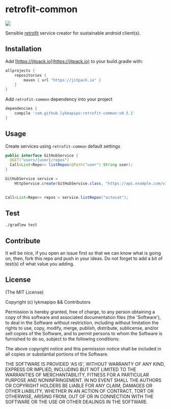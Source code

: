 retrofit-common
=======================

[![](https://jitpack.io/v/lykmapipo/retrofit-common.svg)](https://jitpack.io/#lykmapipo/retrofit-common)

Sensible [retrofit](https://github.com/square/retrofit) service creator for sustainable android client(s).

## Installation
Add [https://jitpack.io](https://jitpack.io) to your build.gradle with:
```gradle
allprojects {
    repositories {
        maven { url "https://jitpack.io" }
    }
}
```
Add `retrofit-common` dependency into your project

```gradle
dependencies {
    compile 'com.github.lykmapipo:retrofit-common:v0.5.1'
}
```

## Usage

Create services using `retrofit-common` default settings

```java
public interface GitHubService {
  @GET("users/{user}/repos")
  Call<List<Repo>> listRepos(@Path("user") String user);
}

GitHubService service = 
    HttpService.create(GitHubService.class, "https://api.example.com/v1/", "i3Vixpfr51EVHWHP");
                                                                                                          

Call<List<Repo>> repos = service.listRepos("octocat");
```


## Test
```sh
./gradlew test
```

## Contribute
It will be nice, if you open an issue first so that we can know what is going on, then, fork this repo and push in your ideas.
Do not forget to add a bit of test(s) of what value you adding.

## License

(The MIT License)

Copyright (c) lykmapipo && Contributors

Permission is hereby granted, free of charge, to any person obtaining
a copy of this software and associated documentation files (the
'Software'), to deal in the Software without restriction, including
without limitation the rights to use, copy, modify, merge, publish,
distribute, sublicense, and/or sell copies of the Software, and to
permit persons to whom the Software is furnished to do so, subject to
the following conditions:

The above copyright notice and this permission notice shall be
included in all copies or substantial portions of the Software.

THE SOFTWARE IS PROVIDED 'AS IS', WITHOUT WARRANTY OF ANY KIND,
EXPRESS OR IMPLIED, INCLUDING BUT NOT LIMITED TO THE WARRANTIES OF
MERCHANTABILITY, FITNESS FOR A PARTICULAR PURPOSE AND NONINFRINGEMENT.
IN NO EVENT SHALL THE AUTHORS OR COPYRIGHT HOLDERS BE LIABLE FOR ANY
CLAIM, DAMAGES OR OTHER LIABILITY, WHETHER IN AN ACTION OF CONTRACT,
TORT OR OTHERWISE, ARISING FROM, OUT OF OR IN CONNECTION WITH THE
SOFTWARE OR THE USE OR OTHER DEALINGS IN THE SOFTWARE.
